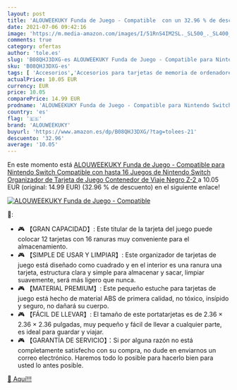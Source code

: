 ```yaml
---
layout: post
title: 'ALOUWEEKUKY Funda de Juego - Compatible  con un 32.96 % de descuento'
date: 2021-07-06 09:42:16
image: 'https://m.media-amazon.com/images/I/51RnS4IM2SL._SL500_._SL400_.jpg'
comments: true
category: ofertas
author: 'tole.es'
slug: 'B08QHJ3DXG-es ALOUWEEKUKY Funda de Juego - Compatible para Nintendo...'
sku: 'B08QHJ3DXG-es'
tags: [ 'Accesorios','Accesorios para tarjetas de memoria de ordenadores','Informática','alouweekuky','nintendo', ]
actualPrice: 10.05 EUR
currency: EUR
price: 10.05
comparePrice: 14.99 EUR
prodname: 'ALOUWEEKUKY Funda de Juego - Compatible para Nintendo Switch Compatible con hasta 16 Juegos de Nintendo Switch Organizador de Tarjeta de Juego Contenedor de Viaje  Negro Z-2 '
country: 'es'
flag: '🇪🇸'
brand: 'ALOUWEEKUKY'
buyurl: 'https://www.amazon.es/dp/B08QHJ3DXG/?tag=tolees-21'
descuento: '32.96'
average: '10.05'
---
```


En este momento está [ALOUWEEKUKY Funda de Juego - Compatible para Nintendo Switch Compatible con hasta 16 Juegos de Nintendo Switch Organizador de Tarjeta de Juego Contenedor de Viaje  Negro Z-2 ](https://www.amazon.es/dp/B08QHJ3DXG/?tag=tolees-21) a 10.05 EUR (original: 14.99 EUR) (32.96 %  de descuento) en el siguiente enlace!

[![ALOUWEEKUKY Funda de Juego - Compatible ](https://m.media-amazon.com/images/I/51RnS4IM2SL._SL500_._SL400_.jpg)](https://www.amazon.es/dp/B08QHJ3DXG/?tag=tolees-21)

🔎:

- 🎮 【GRAN CAPACIDAD】: Este titular de la tarjeta del juego puede colocar 12 tarjetas con 16 ranuras muy conveniente para el almacenamiento.
- 🎮 【SIMPLE DE USAR Y LIMPIAR】: Este organizador de tarjetas de juego está diseñado como cuadrado y en el interior es una ranura una tarjeta, estructura clara y simple para almacenar y sacar, limpiar suavemente, será más ligero que nunca.
- 🎮 【MATERIAL PREMIUM】: Este pequeño estuche para tarjetas de juego está hecho de material ABS de primera calidad, no tóxico, insípido y seguro, no dañará su cuerpo.
- 🎮 【FÁCIL DE LLEVAR】: El tamaño de este portatarjetas es de 2.36 × 2.36 × 2.36 pulgadas, muy pequeño y fácil de llevar a cualquier parte, es ideal para guardar y viajar.
- 🎮 【GARANTÍA DE SERVICIO】：Si por alguna razón no está completamente satisfecho con su compra, no dude en enviarnos un correo electrónico. Haremos todo lo posible para hacerlo bien para usted lo antes posible.

[🛒 Aquí!!!](https://www.amazon.es/dp/B08QHJ3DXG/?tag=tolees-21)
